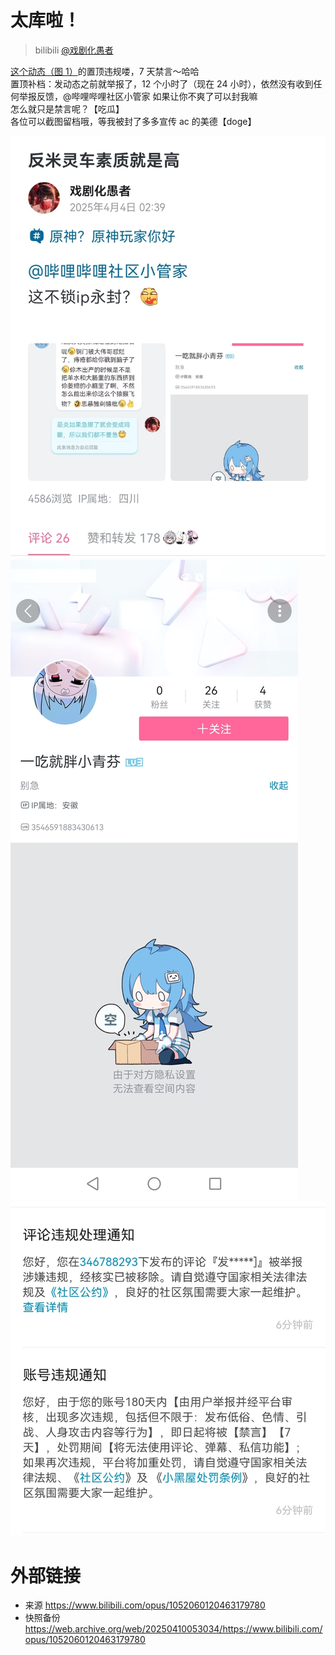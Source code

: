 # 太库啦！
> bilibili [@戏剧化愚者](https://space.bilibili.com/19976514)

[这个动态（图 1）](https://b23.tv/yWTYPRL)的置顶违规喽，7 天禁言～哈哈\
置顶补档：发动态之前就举报了，12 个小时了（现在 24 小时），依然没有收到任何举报反馈，@哔哩哔哩社区小管家 如果让你不爽了可以封我嘛\
怎么就只是禁言呢？【吃瓜】\
各位可以截图留档哦，等我被封了多多宣传 ac 的美德【doge】

![](https://raw.githubusercontent.com/KugouGames/iming-blog/refs/heads/main/evil-of-kurogames/images/1052060120463179780/1.jpg)
![](https://raw.githubusercontent.com/KugouGames/iming-blog/refs/heads/main/evil-of-kurogames/images/1052060120463179780/2.jpg)
![](https://raw.githubusercontent.com/KugouGames/iming-blog/refs/heads/main/evil-of-kurogames/images/1052060120463179780/3.jpg)

# 外部链接
- 来源 https://www.bilibili.com/opus/1052060120463179780
- 快照备份 https://web.archive.org/web/20250410053034/https://www.bilibili.com/opus/1052060120463179780
